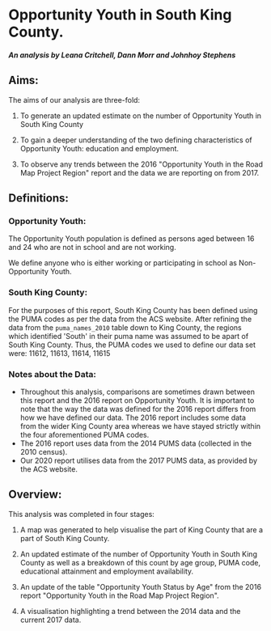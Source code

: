 # Opportunity Youth in South King County.
##### An analysis by Leana Critchell, Dann Morr and Johnhoy Stephens

## Aims:
The aims of our analysis are three-fold:

1. To generate an updated estimate on the number of Opportunity Youth in South King County 

2. To gain a deeper understanding of the two defining characteristics of Opportunity Youth:  education and employment.

3. To observe any trends between the 2016 "Opportunity Youth in the Road Map Project Region" report and the data we are reporting on from 2017.

## Definitions:
### Opportunity Youth:
The Opportunity Youth population is defined as persons aged between 16 and 24 who are not in school and are not working.  

We define anyone who is either working or participating in school as Non-Opportunity Youth.

### South King County:
For the purposes of this report, South King County has been defined using the PUMA codes as per the data from the ACS website.  After refining the data from the `puma_names_2010` table down to King County, the regions which identified 'South' in their puma name was assumed to be apart of South King County.  Thus, the PUMA codes we used to define our data set were:  11612, 11613, 11614, 11615

### Notes about the Data:  
- Throughout this analysis, comparisons are sometimes drawn between this report and the 2016 report on Opportunity Youth.  It is important to note that the way the data was defined for the 2016 report differs from how we have defined our data.  The 2016 report includes some data from the wider King County area whereas we have stayed strictly within the four aforementioned PUMA codes.
- The 2016 report uses data from the 2014 PUMS data (collected in the 2010 census).
- Our 2020 report utilises data from the 2017 PUMS data, as provided by the ACS website.

## Overview:
This analysis was completed in four stages:
1. A map was generated to help visualise the part of King County that are a part of South King County.

2. An updated estimate of the number of Opportunity Youth in South King County as well as a breakdown of this count by age group, PUMA code, educational attainment and employment availability.  

3. An update of the table "Opportunity Youth Status by Age" from the 2016 report "Opportunity Youth in the Road Map Project Region".

4. A visualisation highlighting a trend between the 2014 data and the current 2017 data.

